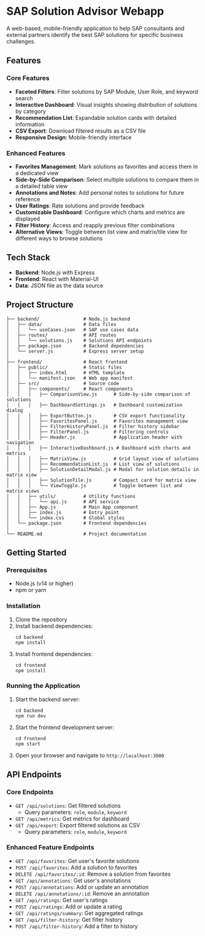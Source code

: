 # SAP Solution Advisor Webapp

A web-based, mobile-friendly application to help SAP consultants and external partners identify the best SAP solutions for specific business challenges.

## Features

### Core Features
- **Faceted Filters**: Filter solutions by SAP Module, User Role, and keyword search
- **Interactive Dashboard**: Visual insights showing distribution of solutions by category
- **Recommendation List**: Expandable solution cards with detailed information
- **CSV Export**: Download filtered results as a CSV file
- **Responsive Design**: Mobile-friendly interface

### Enhanced Features
- **Favorites Management**: Mark solutions as favorites and access them in a dedicated view
- **Side-by-Side Comparison**: Select multiple solutions to compare them in a detailed table view
- **Annotations and Notes**: Add personal notes to solutions for future reference
- **User Ratings**: Rate solutions and provide feedback
- **Customizable Dashboard**: Configure which charts and metrics are displayed
- **Filter History**: Access and reapply previous filter combinations
- **Alternative Views**: Toggle between list view and matrix/tile view for different ways to browse solutions

## Tech Stack

- **Backend**: Node.js with Express
- **Frontend**: React with Material-UI
- **Data**: JSON file as the data source

## Project Structure

```
├── backend/                # Node.js backend
│   ├── data/               # Data files
│   │   └── useCases.json   # SAP use cases data
│   ├── routes/             # API routes
│   │   └── solutions.js    # Solutions API endpoints
│   ├── package.json        # Backend dependencies
│   └── server.js           # Express server setup
│
├── frontend/               # React frontend
│   ├── public/             # Static files
│   │   ├── index.html      # HTML template
│   │   └── manifest.json   # Web app manifest
│   ├── src/                # Source code
│   │   ├── components/     # React components
│   │   │   ├── ComparisonView.js      # Side-by-side comparison of solutions
│   │   │   ├── DashboardSettings.js   # Dashboard customization dialog
│   │   │   ├── ExportButton.js        # CSV export functionality
│   │   │   ├── FavoritesPanel.js      # Favorites management view
│   │   │   ├── FilterHistoryPanel.js  # Filter history sidebar
│   │   │   ├── FilterPanel.js         # Filtering controls
│   │   │   ├── Header.js              # Application header with navigation
│   │   │   ├── InteractiveDashboard.js # Dashboard with charts and metrics
│   │   │   ├── MatrixView.js          # Grid layout view of solutions
│   │   │   ├── RecommendationList.js  # List view of solutions
│   │   │   ├── SolutionDetailModal.js # Modal for solution details in matrix view
│   │   │   ├── SolutionTile.js        # Compact card for matrix view
│   │   │   └── ViewToggle.js          # Toggle between list and matrix views
│   │   ├── utils/          # Utility functions
│   │   │   └── api.js      # API service
│   │   ├── App.js          # Main App component
│   │   ├── index.js        # Entry point
│   │   └── index.css       # Global styles
│   └── package.json        # Frontend dependencies
│
└── README.md               # Project documentation
```

## Getting Started

### Prerequisites

- Node.js (v14 or higher)
- npm or yarn

### Installation

1. Clone the repository
2. Install backend dependencies:
   ```
   cd backend
   npm install
   ```
3. Install frontend dependencies:
   ```
   cd frontend
   npm install
   ```

### Running the Application

1. Start the backend server:
   ```
   cd backend
   npm run dev
   ```
2. Start the frontend development server:
   ```
   cd frontend
   npm start
   ```
3. Open your browser and navigate to `http://localhost:3000`

## API Endpoints

### Core Endpoints
- `GET /api/solutions`: Get filtered solutions
  - Query parameters: `role`, `module`, `keyword`
- `GET /api/metrics`: Get metrics for dashboard
- `GET /api/export`: Export filtered solutions as CSV
  - Query parameters: `role`, `module`, `keyword`

### Enhanced Feature Endpoints
- `GET /api/favorites`: Get user's favorite solutions
- `POST /api/favorites`: Add a solution to favorites
- `DELETE /api/favorites/:id`: Remove a solution from favorites
- `GET /api/annotations`: Get user's annotations
- `POST /api/annotations`: Add or update an annotation
- `DELETE /api/annotations/:id`: Remove an annotation
- `GET /api/ratings`: Get user's ratings
- `POST /api/ratings`: Add or update a rating
- `GET /api/ratings/summary`: Get aggregated ratings
- `GET /api/filter-history`: Get filter history
- `POST /api/filter-history`: Add a filter to history
